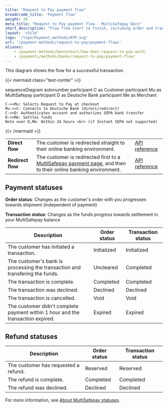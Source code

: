 ```yaml
---
title: "Request to Pay payment flow"
breadcrumb_title: 'Payment flow'
weight: 30
meta_title: "Request to Pay payment flow - MultiSafepay Docs"
short_description: "Flow from start to finish, including order and transaction status changes"
layout: 'child'
logo: '/logo/Payment_methods/RTP.svg'
url: '/payment-methods/request-to-pay/payment-flow/'
aliases: 
    - /payment-methods/bancontact/how-does-request-to-pay-work/
    - /payments/methods/banks/request-to-pay/payment-flow/
---
```


This diagram shows the flow for a successful transaction.

{{< mermaid class="text-center" >}}

sequenceDiagram
    autonumber
    participant C as Customer
    participant Mu as MultiSafepay
    participant D as Deutsche Bank
    participant Me as Merchant

    C->>Mu: Selects Request to Pay at checkout
    Mu->>C: Connects to Deutsche Bank (direct/redirect)
    C->>D: Authenticates account and authorizes SEPA bank transfer
    D->>Me: Settles funds
    Note over D,Me: Within 24 hours <br> (if Instant SEPA not supported)

{{< /mermaid >}}
&nbsp;  

|  |  |  |
|---|---|---|
| **Direct flow** | The customer is redirected straight to their online banking environment. | [API reference](/api/#request-to-pay---direct) |
| **Redirect flow** | The customer is redirected first to a [MultiSafepay payment page](/payment-pages/), and then to their online banking environment. | [API reference](/api/#request-to-pay---redirect) |

## Payment statuses

**Order status**: Changes as the customer's order with you progresses towards shipment (independent of payment)

**Transaction status**: Changes as the funds progress towards settlement in your MultiSafepay balance

| Description | Order status | Transaction status |
|---|---|---|
| The customer has initiated a transaction. | Initialized | Initialized |
| The customer's bank is processing the transaction and transfering the funds. | Uncleared  | Completed |
| The transaction is complete. | Completed | Completed |
| The transaction was declined. | Declined | Declined   |
| The transaction is cancelled. | Void | Void |
| The customer didn't complete payment within 1 hour and the transaction expired. | Expired | Expired |

## Refund statuses

| Description | Order status | Transaction status |
|---|---|---|
| The customer has requested a refund. | Reserved | Reserved |
| The refund is complete. | Completed | Completed |
| The refund was declined. | Declined | Declined |

For more information, see [About MultiSafepay statuses](/payments/multisafepay-statuses/).

        


